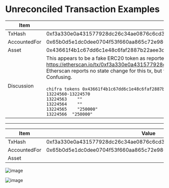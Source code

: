 # Unreconciled Transaction Examples

| Item         | Value                                                                                                                                                                                                                                                                                                                                                                                                                                                                                          |
| ------------ | ---------------------------------------------------------------------------------------------------------------------------------------------------------------------------------------------------------------------------------------------------------------------------------------------------------------------------------------------------------------------------------------------------------------------------------------------------------------------------------------------- |
| TxHash       | 0xf3a330e0a431577928dc26c34ae0876c6cd3ebe04780ef205f025d7ebe26b754                                                                                                                                                                                                                                                                                                                                                                                                                             |
| AccountedFor | 0x65b0d5e1dc0dee0704f53f660aa865c72e986fc7                                                                                                                                                                                                                                                                                                                                                                                                                                                     |
| Asset        | 0x43661f4b1c67dd6c1e48c6faf2887b22aee3ddf5                                                                                                                                                                                                                                                                                                                                                                                                                                                     |
| Discussion   | This appears to be a fake ERC20 token as reported by EtherScan: https://etherscan.io/tx/0xf3a330e0a431577928dc26c34ae0876c6cd3ebe04780ef205f025d7ebe26b754<br>Etherscan reports no state change for this tx, but when one runs the command, one sees a state change. Confusing.<br><br>`chifra tokens 0x43661f4b1c67dd6c1e48c6faf2887b22aee3ddf5 0x65b0d5e1dc0dee0704f53f660aa865c72e986fc7 13224560-13224570`<br>`13224563	""`<br>`13224564	""`<br>`13224565	"250000"`<br>`13224566	"250000"` |

---

| Item         | Value                                                              |
| ------------ | ------------------------------------------------------------------ |
| TxHash       | 0xf3a330e0a431577928dc26c34ae0876c6cd3ebe04780ef205f025d7ebe26b754 |
| AccountedFor | 0x65b0d5e1dc0dee0704f53f660aa865c72e986fc7                         |
| Asset        |                                                                    |

![image](https://user-images.githubusercontent.com/5417918/202073709-926cc373-3218-44ee-9e44-c08b52ae33c0.png)


![image](https://user-images.githubusercontent.com/5417918/202073726-03ad4cfc-fe3c-437c-9297-5cae587dc385.png)

